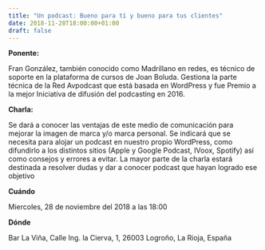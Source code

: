 ```yaml
---
title: "Un podcast: Bueno para tí y bueno para tus clientes"
date: 2018-11-28T18:00:00+01:00
draft: false
---
```


__Ponente:__

Fran González, también conocido como Madrillano en redes, es técnico de soporte en la plataforma de cursos de Joan Boluda. Gestiona la parte técnica de la Red Avpodcast que está basada en WordPress y fue Premio a la mejor Iniciativa de difusión del podcasting en 2016.

__Charla:__

Se dará a conocer las ventajas de este medio de comunicación para mejorar la imagen de marca y/o marca personal. Se indicará que se necesita para alojar un podcast en nuestro propio WordPress, como difundirlo a los distintos sitios (Apple y Google Podcast, IVoox, Spotify) así como consejos y errores a evitar. La mayor parte de la charla estará destinada a resolver dudas y dar a conocer podcast que hayan logrado ese objetivo

__Cuándo__

Miercoles, 28 de noviembre del 2018  a las 18:00

__Dónde__

Bar La Viña, Calle Ing. la Cierva, 1, 26003 Logroño, La Rioja, España